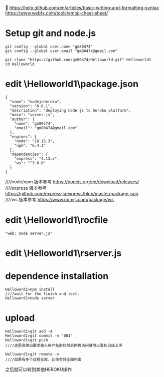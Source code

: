 :musical_note:
https://help.github.com/en/articles/basic-writing-and-formatting-syntax
https://www.webfx.com/tools/emoji-cheat-sheet/



# Setup git and node.js
```
git config --global user.name "gm80474"
git config --global user.email "gm80474@gmail.com"

git clone "https://github.com/gm80474/Helloworld.git" Helloworld1
cd Helloworld
``` 
# edit \Helloworld1\package.json
``` 
{
  "name": "nodejsheroku",
  "version": "0.0.1",
  "description": "deploying node js to heroku platform",
  "main": "server.js",
  "author": {
    "name": "gm80474",
    "email": "gm80474@gmail.com"
  },
  "engines": {
    "node": "10.15.3",
    "npm": "6.4.1"
  },
  "dependencies": {
    "express": "4.13.x",
    "ws": "^3.0.0"
  }
}
```
////node/npm 版本参考 https://nodejs.org/en/download/releases/  
////express 版本参考 https://github.com/expressjs/express/blob/master/package.json  
////ws 版本参考 https://www.npmjs.com/package/ws  


# edit \Helloworld1\rocfile
```
"web: node server.js"
```
# edit \Helloworld1\rserver.js

# dependence installation
```
Helloword1>npm install
////wait for the finish and test:
Helloword1>node server
```
# upload
```
Helloword1>git add -A
Helloword1>git commit -m "001"
Helloword1>git push
////这里会弹出要求输入用户名密码然后网页访问就可以看到已经上传

Helloword1>git remote -v
////如果有多个远程仓库，此命令将全部列出
```
之后就可以转到其他HEROKU操作

